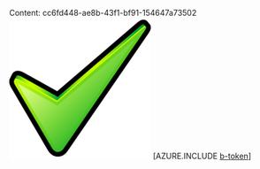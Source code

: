 Content: cc6fd448-ae8b-43f1-bf91-154647a73502![image](6a45d078-eecd-4d24-bc7c-ada2d6a7f466.png)
[AZURE.INCLUDE [b-token](3f31984b-1a8f-4644-86e6-03ece276a419.md)]
